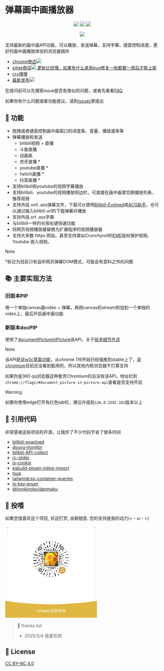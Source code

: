 # 弹幕画中画播放器
<div align="center">

[<img src="https://img.shields.io/chrome-web-store/v/nahbabjlllhocabmecfjmcblchhpoclj?label=chrome" />](https://chrome.google.com/webstore/detail/nahbabjlllhocabmecfjmcblchhpoclj)
[<img src="https://img.shields.io/badge/dynamic/json?label=edge&query=%24.version&url=https%3A%2F%2Fmicrosoftedge.microsoft.com%2Faddons%2Fgetproductdetailsbycrxid%2Fhohfhljppjpiemblilibldgppjpclfbl" />](https://microsoftedge.microsoft.com/addons/detail/hohfhljppjpiemblilibldgppjpclfbl)
[<img src="https://img.shields.io/github/v/release/apades/dmMiniPlayer?color=green" />](https://github.com/apades/dmMiniPlayer/releases/latest)

</div>

<p align="center" style="margin-bottom: 0px !important;">
<img width="800" src="./docs/assets/view.png"><br/>
</p>

支持最新的画中画API功能，可以播放、发送弹幕，支持字幕，键盘控制进度，更好的画中画播放体验的浏览器插件

- [chrome商店<img src="https://img.shields.io/chrome-web-store/v/nahbabjlllhocabmecfjmcblchhpoclj?label=chrome" />](https://chrome.google.com/webstore/detail/nahbabjlllhocabmecfjmcblchhpoclj)
- [edge商店<img src="https://img.shields.io/badge/dynamic/json?label=edge&query=%24.version&url=https%3A%2F%2Fmicrosoftedge.microsoft.com%2Faddons%2Fgetproductdetailsbycrxid%2Fhohfhljppjpiemblilibldgppjpclfbl" /> 更新比较慢，如果有什么紧急bug修复一般都要一周后才能上架](https://microsoftedge.microsoft.com/addons/detail/hohfhljppjpiemblilibldgppjpclfbl)
- [crx搜搜](https://www.crxsoso.com/webstore/detail/nahbabjlllhocabmecfjmcblchhpoclj)
- [最新发布<img src="https://img.shields.io/github/v/release/apades/dmMiniPlayer?color=green" />](https://github.com/apades/dmMiniPlayer/releases/latest)


在提问前可以先搜索issue是否有类似的问题，或者先看看[FAQ](https://github.com/apades/dmMiniPlayer/wiki/FAQ%E2%80%90zh)

如果你有什么问题或者功能提议，请到[issues](https://github.com/apades/dmMiniPlayer/issues)里提出

## 🚀 功能
- 拖拽或者键盘控制画中画窗口的进度条、音量、播放速率等
- 弹幕播放和发送
  - bilibili视频 + 直播
  - 斗鱼直播
  - 动画疯
  - 虎牙直播 *
  - youtube直播 *
  - twitch直播 *
  - 抖音直播 *
- 支持bilibili和youtube的视频字幕播放
- 支持bilibili、youtube的视频播放侧边栏，可直接在画中画里切换播放列表、推荐视频
- 支持外挂.xml .ass弹幕文件，下载可以使用[Bilibili-Evolved](https://github.com/the1812/Bilibili-Evolved)或[ACG助手](https://chromewebstore.google.com/detail/kpbnombpnpcffllnianjibmpadjolanh)，也可以通过输入bilibili url的下载弹幕并播放
- 支持外挂.srt .ass字幕
- 与bilibili一样的长按右键倍速功能
- 将网页视频播放器替换为扩展程序的视频播放器
- 支持大多数 https 网站，甚至支持类似Crunchyroll的[EME](https://web.dev/articles/media-eme)版权保护视频、Youtube 嵌入视频。

> [!NOTE]
> *标记为目前只有监听网页弹幕DOM模式，可能会有意料之外的问题

## 📚 主要实现方法
### 旧版本PIP
用一个单独canvas画video + 弹幕，再把canvas的stream附加到一个单独的video上，最后开启画中画功能

### 新版本docPIP
使用了[documentPictureInPicture](https://developer.chrome.com/docs/web-platform/document-picture-in-picture/)该API，关于[技术细节在这](https://github.com/apades/dmMiniPlayer/wiki/tech%E2%80%90zh)

> [!NOTE]
> 该API是[非w3c草案功能](https://wicg.github.io/document-picture-in-picture/)，从chrome 116开始已经强推到stable上了，[非chromium](https://caniuse.com/?search=document-picture-in-picture)目前还没看到能用的，所以其他内核浏览器不打算支持
> 
> 如果你是360 qq浏览器这种套壳Chromium的且没有该API，地址栏到`chrome://flags/#document-picture-in-picture-api`查看是否支持开启

> [!WARNING]
> 如果你使用edge打开有红色tab栏，建议升级到`126.0.2592.102`版本以上


## 💖 引用代码
非常感谢这些项目的开源，让我抄了不少代码节省了很多时间

- [bilibili-evaolved](https://github.com/the1812/Bilibili-Evolved)
- [douyu-monitor](https://github.com/qianjiachun/douyu-monitor)
- [bilibili-API-collect](https://github.com/SocialSisterYi/bilibili-API-collect)
- [rc-slider](http://github.com/react-component/slider)
- [js-cookie](https://github.com/js-cookie/js-cookie)
- [esbuild-plugin-inline-import](https://github.com/claviska/esbuild-plugin-inline-import)
- [tsup](https://github.com/egoist/tsup/blob/796fc5030f68f929fecde7c94732e9a586ba7508/src/esbuild/postcss.ts)
- [tailwindcss-container-queries](https://github.com/tailwindlabs/tailwindcss-container-queries)
- [ts-key-enum](https://www.npmjs.com/package/ts-key-enum)
- [@ironkinoko/danmaku](https://github.com/IronKinoko/danmaku)

## 🍔 投喂
如果您很喜欢这个项目, 欢迎打赏, 金额随意. 您的支持是我的动力(=・ω・=)

<img src="./docs/assets/donate.png" width="300">

> 🙏 thanks list
> 
> - 2025/3/4 我爱吃肉

## 📜 License
[CC BY-NC 4.0](https://creativecommons.org/licenses/by-nc/4.0/)
